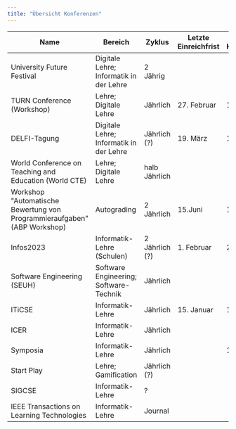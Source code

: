 ```yaml
---
title: "Übersicht Konferenzen"
---
```


| Name                                                                     | Bereich                                 | Zyklus         | Letzte Einreichfrist | Letzter Konferenzzeitraum | Link                                                              |
| ------------------------------------------------------------------------ | --------------------------------------- | -------------- | -------------------- | ------------------------- | ----------------------------------------------------------------- |
| University Future Festival                                               | Digitale Lehre; Informatik in der Lehre | 2 Jährig       |                      |                           | https://festival.hfd.digital/de/                                  |
| TURN Conference (Workshop)                                               | Lehre; Digitale Lehre                   | Jährlich       | 27. Februar          | 13.-15. September         | https://turn-conference.org/                                      |
| DELFI-Tagung                                                             | Digitale Lehre; Informatik in der Lehre | Jährlich (?)   | 19. März             | 11.-13. September         | https://delfi-tagung.de/                                          |
| World Conference on Teaching and Education (World CTE)                   | Lehre; Digitale Lehre                   | halb Jährlich  |                      |                           | https://www.worldcte.org/                                         |
| Workshop "Automatische Bewertung von Programmieraufgaben" (ABP Workshop) | Autograding                             | 2 Jährlich     | 15.Juni              | 12.-13. Oktober           | https://www.abp-workshop.de/                                      |
| Infos2023                                                                | Informatik-Lehre (Schulen)              | 2 Jährlich (?) | 1. Februar           | 20.-22. September         | https://infos2023.informatik.uni-rostock.de                       |
| Software Engineering (SEUH)                                              | Software Engineering; Software-Technik  | Jährlich       |                      |                           | https://se-2023.gi.de/                                            |
| ITiCSE                                                                   | Informatik-Lehre                        | Jährlich       | 15. Januar           | 10.-12. Juli              | https://sigcse.org/events/iticse/index.html                       |
| ICER                                                                     | Informatik-Lehre                        | Jährlich       |                      |                           | https://sigcse.org/events/icer/index.html                         |
| Symposia                                                                 | Informatik-Lehre                        | Jährlich       |                      | 15.-18. März              | https://sigcse.org/events/symposia/index.html                     |
| Start Play                                                               | Lehre; Gamification                     | Jährlich (?)   |                      |                           | https://startplay-conference.com/                                 |
| SIGCSE                                                                   | Informatik-Lehre                        | ?              |                      |                           | https://cssplice.github.io/SIGCSE23/CFP.html                      |
| IEEE Transactions on Learning Technologies                               | Informatik-Lehre                        | Journal        |                      |                           | https://ieeexplore.ieee.org/xpl/RecentIssue.jsp?punumber=4620076  |
